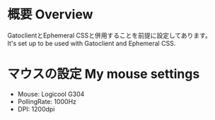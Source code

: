 # 概要 Overview
GatoclientとEphemeral CSSと併用することを前提に設定してあります。  
It's set up to be used with Gatoclient and Ephemeral CSS.

# マウスの設定 My mouse settings
- Mouse: Logicool G304
- PollingRate: 1000Hz
- DPI: 1200dpi